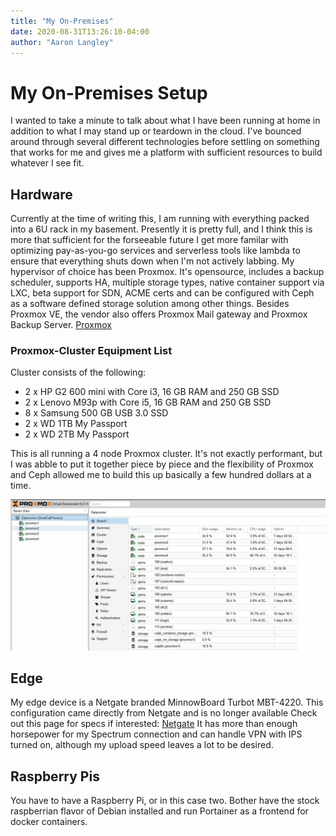 ```yaml
---
title: "My On-Premises"
date: 2020-08-31T13:26:10-04:00
author: "Aaron Langley"
---
```


# My On-Premises Setup
I wanted to take a minute to talk about what I have been running at home in addition to what I may stand up or teardown in the cloud. I've bounced around through several different technologies before settling on something that works for me and gives me a platform with sufficient resources to build whatever I see fit. 

## Hardware 
Currently at the time of writing this, I am running with everything packed into a 6U rack in my basement. Presently it is pretty full, and I think this is more that sufficient for the forseeable future I get more familar with optimizing pay-as-you-go services and serverless tools like lambda to ensure that everything shuts down when I'm not actively labbing. My hypervisor of choice has been Proxmox. It's opensource, includes a backup scheduler, supports HA, multiple storage types, native container support via LXC, beta support for SDN, ACME certs and can be configured with Ceph as a software defined storage solution among other things. Besides Proxmox VE, the vendor also offers Proxmox Mail gateway and Proxmox Backup Server. [Proxmox](https://proxmox.com/en/)

### Proxmox-Cluster Equipment List
Cluster consists of the following:

* 2 x HP G2 600 mini with Core i3, 16 GB RAM and 250 GB SSD
* 2 x Lenovo M93p with Core i5, 16 GB RAM and 250 GB SSD
* 8 x Samsung 500 GB USB 3.0 SSD
* 2 x WD 1TB My Passport
* 2 x WD 2TB My Passport

This is all running a  4 node Proxmox cluster. It's not exactly performant, but I was abble to put it together piece by piece and the flexibility of Proxmox and Ceph allowed me to build this up basically a few hundred dollars at a time.

![My Proxmox Cluster](/static/my-on-premises-1.jpg)

## Edge
My edge device is a Netgate branded MinnowBoard Turbot MBT-4220. This configuration came directly from Netgate and is no longer available Check out this page for specs if interested: [Netgate](https://store.netgate.com/MBT-4220-system.aspx) It has more than enough horsepower for my  Spectrum connection and can handle VPN with IPS turned on, although my upload speed leaves a lot to be desired.

## Raspberry Pis
You have to have a Raspberry Pi, or in this case two. Bother have the stock raspberrian flavor of Debian installed and run Portainer as a frontend for docker containers. 